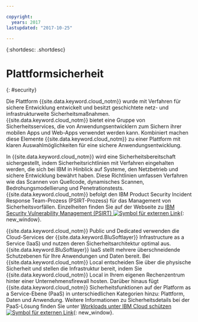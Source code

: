 ```yaml
---

copyright:
  years: 2017
lastupdated: "2017-10-25"

---
```


{:shortdesc: .shortdesc}

# Plattformsicherheit
{: #security}

Die Plattform {{site.data.keyword.cloud_notm}} wurde mit Verfahren für sichere Entwicklung entwickelt und besitzt geschichtete netz- und infrastrukturweite Sicherheitsmaßnahmen. {{site.data.keyword.cloud_notm}} bietet eine Gruppe von Sicherheitsservices, die von Anwendungsentwicklern zum Sichern ihrer mobilen Apps und Web-Apps verwendet werden kann. Kombiniert machen diese Elemente {{site.data.keyword.cloud_notm}} zu einer Plattform mit klaren Auswahlmöglichkeiten für eine sichere Anwendungsentwicklung.

In {{site.data.keyword.cloud_notm}} wird eine Sicherheitsbereitschaft sichergestellt, indem Sicherheitsrichtlinien mit Verfahren eingehalten werden, die sich bei IBM in Hinblick auf Systeme, den Netzbetrieb und sichere Entwicklung bewährt haben. Diese Richtlinien umfassen Verfahren wie das Scannen von Quellcode, dynamisches Scannen, Bedrohungsmodellierung und Penetrationstests. {{site.data.keyword.cloud_notm}} befolgt den IBM Product Security Incident Response Team-Prozess (PSIRT-Prozess) für das Management von Sicherheitsvorfällen. Einzelheiten finden Sie auf der Webseite zu [IBM Security Vulnerability Management (PSIRT) ![Symbol für externen Link](../icons/launch-glyph.svg "Symbol für externen Link")](http://www-03.ibm.com/security/secure-engineering/process.html){: new_window}.

{{site.data.keyword.cloud_notm}} Public und Dedicated verwenden die Cloud-Services der {{site.data.keyword.BluSoftlayer}} Infrastructure as a Service (IaaS) und nutzen deren Sicherheitsarchitektur optimal aus. {{site.data.keyword.BluSoftlayer}} IaaS stellt mehrere überschneidende Schutzebenen für Ihre Anwendungen und Daten bereit. Bei {{site.data.keyword.cloud_notm}} Local entscheiden Sie über die physische Sicherheit und stellen die Infrastruktur bereit, indem Sie {{site.data.keyword.cloud_notm}} Local in Ihrem eigenen Rechenzentrum hinter einer Unternehmensfirewall hosten. Darüber hinaus fügt {{site.data.keyword.cloud_notm}} Sicherheitsfunktionen auf der Platform as a Service-Ebene (PaaS) in unterschiedlichen Kategorien hinzu: Plattform, Daten und Anwendung. Weitere Informationen zu Sicherheitsdetails bei der PaaS-Lösung finden Sie unter [Workloads unter IBM Cloud schützen ![Symbol für externen Link](../icons/launch-glyph.svg "Symbol für externen Link")](https://developer.ibm.com/cloudarchitecture/docs/security/securing-workloads-ibm-cloud/){: new_window}.
